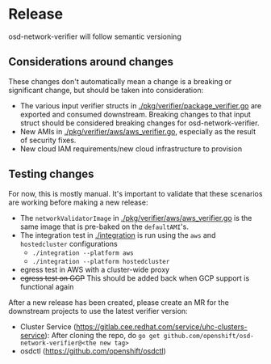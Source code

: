 # Release

osd-network-verifier will follow semantic versioning

## Considerations around changes

These changes don't automatically mean a change is a breaking or significant change, but should be taken into consideration:

* The various input verifier structs in [./pkg/verifier/package_verifier.go](./pkg/verifier/package_verifier.go) are exported and consumed downstream. Breaking changes to that input struct should be considered breaking changes for osd-network-verifier.
* New AMIs in [./pkg/verifier/aws/aws_verifier.go](./pkg/verifier/aws/aws_verifier.go), especially as the result of security fixes.
* New cloud IAM requirements/new cloud infrastructure to provision

## Testing changes

For now, this is mostly manual. It's important to validate that these scenarios are working before making a new release:

* The `networkValidatorImage` in [./pkg/verifier/aws/aws_verifier.go](./pkg/verifier/aws/aws_verifier.go) is the same image that is pre-baked on the `defaultAMI`'s.
* The integration test in [./integration](./integration) is run using the `aws` and `hostedcluster` configurations
  * `./integration --platform aws`
  * `./integration --platform hostedcluster`
* egress test in AWS with a cluster-wide proxy
* ~~egress test on GCP~~ This should be added back when GCP support is functional again

After a new release has been created, please create an MR for the downstream projects to use the latest verifier version:

* Cluster Service (https://gitlab.cee.redhat.com/service/uhc-clusters-service): After cloning the repo, do `go get github.com/openshift/osd-network-verifier@<the new tag>`
* osdctl (https://github.com/openshift/osdctl)
